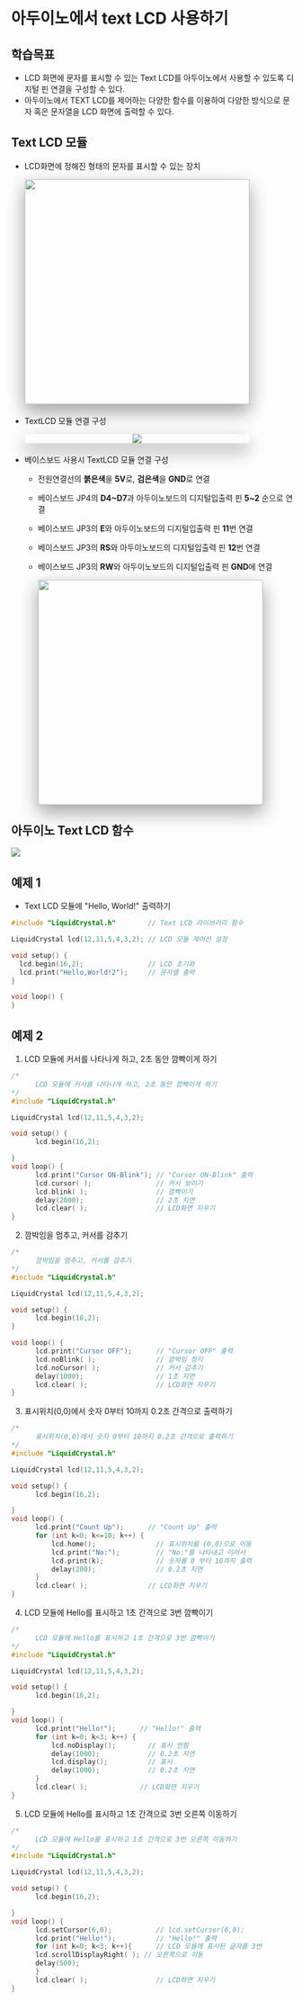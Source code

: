<style>
div.polaroid {
  	width: 400px;
  	box-shadow: 0 10px 30px 0 rgba(0, 0, 0, 0.2), 0 16px 30px 0 rgba(0, 0, 0, 0.19);
  	text-align: center;
	margin-bottom: 0.5cm;
}
</style>

# 아두이노에서 text LCD 사용하기

## 학습목표
- LCD 화면에 문자를 표시할 수 있는 Text LCD를 아두이노에서 사용할 수 있도록 디지털 핀 연결을 구성할 수 있다.
- 아두이노에서 TEXT LCD를 제어하는 다양한 함수를 이용하여 다양한 방식으로 문자 혹은 문자열을 LCD 화면에 출력할 수 있다.

## Text LCD 모듈
-  LCD화면에 정해진 형태의 문자를 표시할 수 있는 장치
	<div class="polaroid">
		<img src="images/text_lcd_hw.png" width=400>
	</div>

- TextLCD 모듈 연결 구성

  <div class="polaroid">
	<img src="images/lcd_module_connection.png" >
	</div>

- 베이스보드 사용시 TextLCD 모듈 연결 구성  
	- 전원연결선의 **붉은색**을 **5V**로, **검은색**을 **GND**로 연결
		
	- 베이스보드 JP4의 **D4~D7**과 아두이노보드의 디지털입출력 핀 **5~2** 순으로 연결
	- 베이스보드 JP3의 **E**와 아두이노보드의 디지털입출력 핀 **11**번 연결   
	- 베이스보드 JP3의 **RS**와 아두이노보드의 디지털입출력 핀 **12**번 연결
	- 베이스보드 JP3의 **RW**와 아두이노보드의 디지털입출력 핀 **GND**에 연결
		
		<div class="polaroid">
		<img src="images/lcd_module_connection_baseboard.png" width=400>
		</div>
	

## 아두이노 Text LCD 함수
![](images/text_lcd_functions.png)

## 예제 1
- Text LCD 모듈에 "Hello, World!" 출력하기

```C
#include "LiquidCrystal.h"        // Text LCD 라이브러리 함수

LiquidCrystal lcd(12,11,5,4,3,2); // LCD 모듈 제어선 설정

void setup() {
  lcd.begin(16,2);                // LCD 초기화
  lcd.print("Hello,World!2");     // 문자열 출력
}

void loop() {   
}
```

## 예제 2
1. LCD 모듈에 커서를 나타나게 하고, 2초 동안 깜빡이게 하기

  ```C
  /*
    	LCD 모듈에 커서를 나타나게 하고, 2초 동안 깜빡이게 하기
  */
  #include "LiquidCrystal.h"

  LiquidCrystal lcd(12,11,5,4,3,2);

  void setup() {
    	lcd.begin(16,2);

  }
  void loop() {
    	lcd.print("Cursor ON-Blink"); // "Cursor ON-Blink" 출력
    	lcd.cursor( );                // 커서 보이기
    	lcd.blink( );                 // 깜빡이기
    	delay(2000);                  // 2초 지연
    	lcd.clear( );                 // LCD화면 지우기
  }
  ```

2. 깜박임을 멈추고, 커서를 감추기

  ```C
  /*
    	깜박임을 멈추고, 커서를 감추기
  */
  #include "LiquidCrystal.h"

  LiquidCrystal lcd(12,11,5,4,3,2);

  void setup() {
    	lcd.begin(16,2);
  }
  
  void loop() {
    	lcd.print("Cursor OFF");      // "Cursor OFF" 출력
    	lcd.noBlink( );               // 깜박임 정지
    	lcd.noCursor( );              // 커서 감추기
    	delay(1000);                  // 1초 지연
    	lcd.clear( );                 // LCD화면 지우기
  }
  ```

3. 표시위치(0,0)에서 숫자 0부터 10까지 0.2초 간격으로 출력하기

  ```C
  /*
    	표시위치(0,0)에서 숫자 0부터 10까지 0.2초 간격으로 출력하기
  */
  #include "LiquidCrystal.h"

  LiquidCrystal lcd(12,11,5,4,3,2);

  void setup() {
    	lcd.begin(16,2);

  }
  void loop() {
    	lcd.print("Count Up");      // "Count Up" 출력
    	for (int k=0; k<=10; k++) {
      		lcd.home();               // 표시위치를 (0,0)으로 이동
      		lcd.print("No:");         // "No:"를 나타내고 이어서
      		lcd.print(k);             // 숫자를 0 부터 10까지 출력
      		delay(200);               // 0.2초 지연
    	}
    	lcd.clear( );               // LCD화면 지우기
  }
  ```

4. LCD 모듈에 Hello를 표시하고 1초 간격으로 3번 깜빡이기

  ```C
  /*
    	LCD 모듈에 Hello를 표시하고 1초 간격으로 3번 깜빡이기
  */
  #include "LiquidCrystal.h"

  LiquidCrystal lcd(12,11,5,4,3,2);

  void setup() {
  		lcd.begin(16,2);

  }
  void loop() {
    	lcd.print("Hello!");      // "Hello!" 출력
    	for (int k=0; k<3; k++) {
      		lcd.noDisplay();        // 표시 안함
      		delay(1000);            // 0.2초 지연
      		lcd.display();          // 표시
      		delay(1000);            // 0.2초 지연
    	}
    	lcd.clear( );             // LCD화면 지우기
  }
  ```
  
5. LCD 모듈에 Hello를 표시하고 1초 간격으로 3번 오른쪽 이동하기
  
  ```C
  /*
     	LCD 모듈에 Hello를 표시하고 1초 간격으로 3번 오른쪽 이동하기
  */
  #include "LiquidCrystal.h"

  LiquidCrystal lcd(12,11,5,4,3,2);

  void setup() {
    	lcd.begin(16,2);

  }
  void loop() {
    	lcd.setCursor(6,0);           // lcd.setCursor(6,0);
    	lcd.print("Hello!");          // "Hello!" 출력
    	for (int k=0; k<3; k++){      // LCD 모듈에 표시된 글자를 3번
       	lcd.scrollDisplayRight( ); // 오른쪽으로 이동
       	delay(500);
    	}
    	lcd.clear( );                 // LCD화면 지우기
  }
  ```
